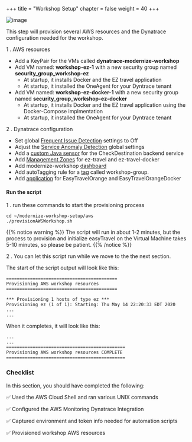 +++
title = "Workshop Setup"
chapter = false
weight = 40
+++

![image](/images/jess.png)

This step will provision several AWS resources and the Dynatrace configuration needed for the workshop.

1 . AWS resources

* Add a KeyPair for the VMs called **dynatrace-modernize-workshop**
* Add VM named: **workshop-ez-1** with a new security group named **security_group_workshop-ez**
    * At startup, it installs Docker and the EZ travel application 
    * At startup, it installed the OneAgent for your Dyntrace tenant
* Add VM named: **workshop-ez-docker-1** with a new security group named **security_group_workshop-ez-docker** 
    * At startup, it installs Docker and the EZ travel application using the Docker-Compose implmentation 
    * At startup, it installed the OneAgent for your Dyntrace tenant

2 . Dynatrace configuration

* Set global [Frequent Issue Detection](https://www.dynatrace.com/support/help/how-to-use-dynatrace/problem-detection-and-analysis/problem-detection/detection-of-frequent-issues/) settings to Off
* Adjust the [Service Anomaly Detection](https://www.dynatrace.com/support/help/how-to-use-dynatrace/problem-detection-and-analysis/problem-detection/how-to-adjust-the-sensitivity-of-problem-detection/) global settings
* Add a [custom Java sensor](https://www.dynatrace.com/support/help/how-to-use-dynatrace/transactions-and-services/configuration/define-custom-services/) for the CheckDestination backend service
* Add [Management Zones](https://www.dynatrace.com/support/help/how-to-use-dynatrace/management-zones/) for ez-travel and ez-travel-docker
* Add modernize-workshop [dashboard](https://www.dynatrace.com/support/help/how-to-use-dynatrace/dashboards-and-charts/)
* Add autoTagging rule for a [tag](https://www.dynatrace.com/support/help/how-to-use-dynatrace/tags-and-metadata/) called workshop-group.
* Add [application](https://www.dynatrace.com/support/help/how-to-use-dynatrace/real-user-monitoring/setup-and-configuration/web-applications/initial-configuration/define-your-applications-via-the-my-web-application-placeholder/) for EasyTravelOrange and EasyTravelOrangeDocker

#### Run the script

1 . run these commands to start the provisioning process

```
cd ~/modernize-workshop-setup/aws
./provisionAWSWorkshop.sh
```

{{% notice warning %}}
The script will run in about 1-2 minutes, but the process to provision and initialize easyTravel on the Virtual Machine takes 5-10 minutes, so please be patient.
{{% /notice %}}

2 . You can let this script run while we move to the the next section.

The start of the script output will look like this:

```
==========================================
Provisioning AWS workshop resources
==========================================

*** Provisioning 1 hosts of type ez ***
Provisioning ez (1 of 1): Starting: Thu May 14 22:20:33 EDT 2020
...
...
```

When it completes, it will look like this:

```
...
...
=============================================
Provisioning AWS workshop resources COMPLETE
=============================================
```

### Checklist

In this section, you should have completed the following:

:white_check_mark: Used the AWS Cloud Shell and ran various UNIX commands

:white_check_mark: Configured the AWS Monitoring Dynatrace Integration 

:white_check_mark: Captured environment and token info needed for automation scripts

:white_check_mark: Provisioned workshop AWS resources